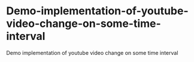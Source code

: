 # Demo-implementation-of-youtube-video-change-on-some-time-interval
Demo implementation of youtube video change on some time interval
